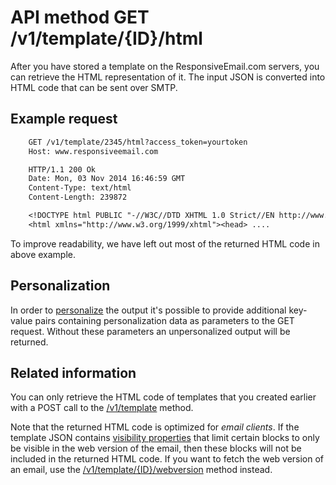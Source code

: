 # API method GET /v1/template/{ID}/html

After you have stored a template on the ResponsiveEmail.com servers, you
can retrieve the HTML representation of it. The input JSON is converted
into HTML code that can be sent over SMTP.

## Example request


````txt
    GET /v1/template/2345/html?access_token=yourtoken
    Host: www.responsiveemail.com

    HTTP/1.1 200 Ok
    Date: Mon, 03 Nov 2014 16:46:59 GMT
    Content-Type: text/html
    Content-Length: 239872

    <!DOCTYPE html PUBLIC "-//W3C//DTD XHTML 1.0 Strict//EN http://www.w3.org/TR/xhtml1/DTD/xhtml1-strict.dtd">
    <html xmlns="http://www.w3.org/1999/xhtml"><head> ....
````


To improve readability, we have left out most of the returned HTML code in
above example.

## Personalization

In order to [personalize](/personalization) the output it's possible to
provide additional key-value pairs containing personalization data as parameters
to the GET request. Without these parameters an unpersonalized output
will be returned.

## Related information

You can only retrieve the HTML code of templates that you created earlier with a POST call to the [/v1/template](/support/api/post-template) method.

Note that the returned HTML code is optimized for *email clients*. If the template JSON contains [visibility properties](/support/json/property-visibility) that limit certain blocks to only be visible in the web version of the email, then these blocks will not be included in the returned HTML code. If you want to fetch the web version of an email, use the [/v1/template/{ID}/webversion](/support/api/get-template-webversion) method instead.
